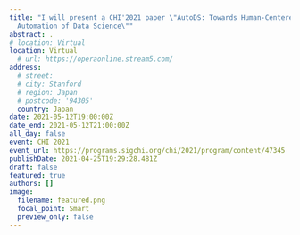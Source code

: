 ```yaml
---
title: "I will present a CHI'2021 paper \"AutoDS: Towards Human-Centered
  Automation of Data Science\""
abstract: .
# location: Virtual
location: Virtual
  # url: https://operaonline.stream5.com/     
address:
  # street: 
  # city: Stanford
  # region: Japan
  # postcode: '94305'
  country: Japan
date: 2021-05-12T19:00:00Z
date_end: 2021-05-12T21:00:00Z
all_day: false
event: CHI 2021
event_url: https://programs.sigchi.org/chi/2021/program/content/47345
publishDate: 2021-04-25T19:29:28.481Z
draft: false
featured: true
authors: []
image:
  filename: featured.png
  focal_point: Smart
  preview_only: false
---
```

